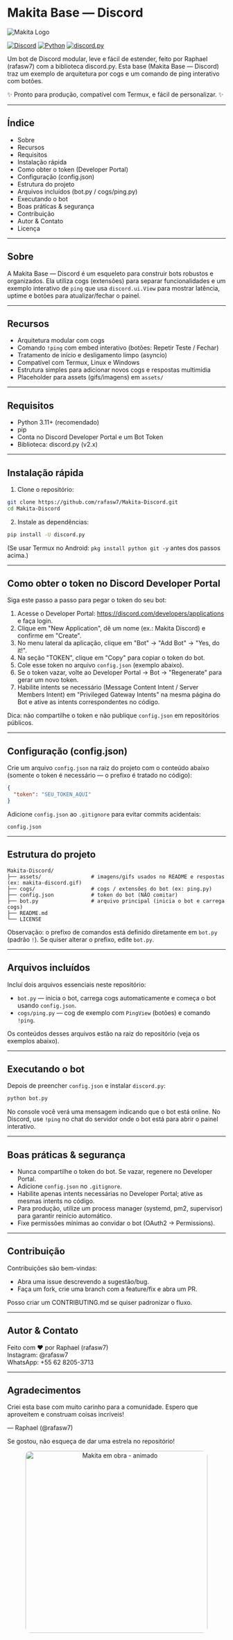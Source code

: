 # Makita Base — Discord

![Makita Logo](https://github.com/user-attachments/assets/b662c226-f336-4dd1-980d-cfe52fb158f1)

[![Discord](https://img.shields.io/badge/Discord-5865F2?style=for-the-badge&logo=discord&logoColor=white)]()
[![Python](https://img.shields.io/badge/Python-3776AB?style=for-the-badge&logo=python&logoColor=white)]()
[![discord.py](https://img.shields.io/badge/discord.py-5865F2?style=for-the-badge&logo=discord&logoColor=white)]()

Um bot de Discord modular, leve e fácil de estender, feito por Raphael (rafasw7) com a biblioteca discord.py. Esta base (Makita Base — Discord) traz um exemplo de arquitetura por cogs e um comando de ping interativo com botões.

✨ Pronto para produção, compatível com Termux, e fácil de personalizar. ✨

---

## Índice

- Sobre
- Recursos
- Requisitos
- Instalação rápida
- Como obter o token (Developer Portal)
- Configuração (config.json)
- Estrutura do projeto
- Arquivos incluídos (bot.py / cogs/ping.py)
- Executando o bot
- Boas práticas & segurança
- Contribuição
- Autor & Contato
- Licença

---

## Sobre

A Makita Base — Discord é um esqueleto para construir bots robustos e organizados. Ela utiliza cogs (extensões) para separar funcionalidades e um exemplo interativo de `ping` que usa `discord.ui.View` para mostrar latência, uptime e botões para atualizar/fechar o painel.

---

## Recursos

- Arquitetura modular com cogs
- Comando `!ping` com embed interativo (botões: Repetir Teste / Fechar)
- Tratamento de início e desligamento limpo (asyncio)
- Compatível com Termux, Linux e Windows
- Estrutura simples para adicionar novos cogs e respostas multimídia
- Placeholder para assets (gifs/imagens) em `assets/`

---

## Requisitos

- Python 3.11+ (recomendado)
- pip
- Conta no Discord Developer Portal e um Bot Token
- Biblioteca: discord.py (v2.x)

---

## Instalação rápida

1. Clone o repositório:
```bash
git clone https://github.com/rafasw7/Makita-Discord.git
cd Makita-Discord
```

2. Instale as dependências:
```bash
pip install -U discord.py
```

(Se usar Termux no Android: `pkg install python git -y` antes dos passos acima.)

---

## Como obter o token no Discord Developer Portal

Siga este passo a passo para pegar o token do seu bot:

1. Acesse o Developer Portal: https://discord.com/developers/applications e faça login.  
2. Clique em "New Application", dê um nome (ex.: Makita Discord) e confirme em "Create".  
3. No menu lateral da aplicação, clique em "Bot" → "Add Bot" → "Yes, do it!".  
4. Na seção "TOKEN", clique em "Copy" para copiar o token do bot.  
5. Cole esse token no arquivo `config.json` (exemplo abaixo).  
6. Se o token vazar, volte ao Developer Portal → Bot → "Regenerate" para gerar um novo token.  
7. Habilite intents se necessário (Message Content Intent / Server Members Intent) em "Privileged Gateway Intents" na mesma página do Bot e ative as intents correspondentes no código.

Dica: não compartilhe o token e não publique `config.json` em repositórios públicos.

---

## Configuração (config.json)

Crie um arquivo `config.json` na raiz do projeto com o conteúdo abaixo (somente o token é necessário — o prefixo é tratado no código):

```json
{
  "token": "SEU_TOKEN_AQUI"
}
```

Adicione `config.json` ao `.gitignore` para evitar commits acidentais:

```
config.json
```

---

## Estrutura do projeto

```
Makita-Discord/
├── assets/                # imagens/gifs usados no README e respostas (ex: makita-discord.gif)
├── cogs/                  # cogs / extensões do bot (ex: ping.py)
├── config.json            # token do bot (NÃO comitar)
├── bot.py                 # arquivo principal (inicia o bot e carrega cogs)
├── README.md
└── LICENSE
```

Observação: o prefixo de comandos está definido diretamente em `bot.py` (padrão `!`). Se quiser alterar o prefixo, edite `bot.py`.

---

## Arquivos incluídos

Incluí dois arquivos essenciais neste repositório:

- `bot.py` — inicia o bot, carrega cogs automaticamente e começa o bot usando `config.json`.
- `cogs/ping.py` — cog de exemplo com `PingView` (botões) e comando `!ping`.

Os conteúdos desses arquivos estão na raiz do repositório (veja os exemplos abaixo).

---

## Executando o bot

Depois de preencher `config.json` e instalar `discord.py`:

```bash
python bot.py
```

No console você verá uma mensagem indicando que o bot está online. No Discord, use `!ping` no chat do servidor onde o bot está para abrir o painel interativo.

---

## Boas práticas & segurança

- Nunca compartilhe o token do bot. Se vazar, regenere no Developer Portal.  
- Adicione `config.json` no `.gitignore`.  
- Habilite apenas intents necessárias no Developer Portal; ative as mesmas intents no código.  
- Para produção, utilize um process manager (systemd, pm2, supervisor) para garantir reinício automático.  
- Fixe permissões mínimas ao convidar o bot (OAuth2 → Permissions).

---

## Contribuição

Contribuições são bem-vindas:

- Abra uma issue descrevendo a sugestão/bug.  
- Faça um fork, crie uma branch com a feature/fix e abra um PR.

Posso criar um CONTRIBUTING.md se quiser padronizar o fluxo.

---

## Autor & Contato

Feito com ❤️ por Raphael (rafasw7)  
Instagram: @rafasw7  
WhatsApp: +55 62 8205-3713

---


## Agradecimentos

Criei esta base com muito carinho para a comunidade. Espero que aproveitem e construam coisas incríveis!

— Raphael (@rafasw7)

Se gostou, não esqueça de dar uma estrela no repositório!

<p align="center">
  <img src="https://media0.giphy.com/media/v1.Y2lkPTZjMDliOTUyNmdnbTZybGh1M2NiNXlyczF5ZTR2eDhlaG1lMHVqbG5zem1mODdlZSZlcD12MV9pbnRlcm5hbF9naWZfYnlfaWQmY3Q9Zw/gDyCnwdmwgR36UAq8y/giphy.gif" alt="Makita em obra - animado" width="420" style="border-radius: 12px;">
</p>
